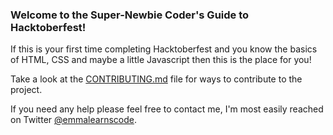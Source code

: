 ### Welcome to the Super-Newbie Coder's Guide to Hacktoberfest!

If this is your first time completing Hacktoberfest and you know the basics of HTML, CSS and maybe a little Javascript then this is the place for you!

Take a look at the [CONTRIBUTING.md](https://github.com/emmalearnscode/guide-to-HF/blob/master/CONTRIBUTING.md) file for ways to contribute to the project.

If you need any help please feel free to contact me, I'm most easily reached on Twitter  [@emmalearnscode](https://twitter.com/emmalearnscode).
